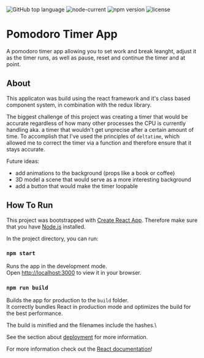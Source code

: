 <img alt="GitHub top language" src="https://img.shields.io/github/languages/top/Normaly0/work_break_timer"> <img alt="node-current" src="https://img.shields.io/node/v/v"> <img alt="npm version" src="https://img.shields.io/badge/npm-v8.1.0-blue"> <img alt="license" src="https://img.shields.io/badge/License-GPL%20-orange">

# Pomodoro Timer App

A pomodoro timer app allowing you to set work and break leanght, adjust it as the timer runs, as well as pause, reset and continue the timer and at point.

## About

This applicaton was build using the react framework and it's class based component system, in combination with the redux library.

The biggest challenge of this project was creating a timer that would be accurate regardless of how many other processes the CPU is currently handling aka. a timer that wouldn't get unprecise after a certain amount of time. To accomplish that I've used the principles of `deltatime`, which allowed me to correct the timer via a function and therefore ensure that it stays accurate.

Future ideas:
- add animations to the background (props like a book or coffee)
- 3D model a scene that would serve as a more interesting background
- add a button that would make the timer loopable


## How To Run

This project was bootstrapped with [Create React App](https://github.com/facebook/create-react-app).
Therefore make sure that you have [Node.js](https://nodejs.org/en/) installed.

In the project directory, you can run:

### `npm start`

Runs the app in the development mode.\
Open [http://localhost:3000](http://localhost:3000) to view it in your browser.

### `npm run build`

Builds the app for production to the `build` folder.\
It correctly bundles React in production mode and optimizes the build for the best performance.

The build is minified and the filenames include the hashes.\

See the section about [deployment](https://facebook.github.io/create-react-app/docs/deployment) for more information.

For more information check out the [React documentation](https://reactjs.org/)!
